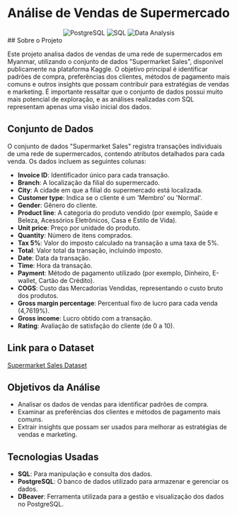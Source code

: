 # Análise de Vendas de Supermercado
<div align="center"> <img src="https://img.shields.io/badge/PostgreSQL-316192?style=for-the-badge&logo=postgresql&logoColor=white" alt="PostgreSQL"> 
  <img src="https://img.shields.io/badge/SQL-FFD700?style=for-the-badge" alt="SQL "> <img src="https://img.shields.io/badge/Data_Analysis-0078D4?style=for-the-badge" alt="Data Analysis"> </div>
## Sobre o Projeto


Este projeto analisa dados de vendas de uma rede de supermercados em Myanmar, utilizando o conjunto de dados "Supermarket Sales", disponível publicamente na plataforma Kaggle. O objetivo principal é identificar padrões de compra, preferências dos clientes, métodos de pagamento mais comuns e outros insights que possam contribuir para estratégias de vendas e marketing. É importante ressaltar que o conjunto de dados possui muito mais potencial de exploração, e as análises realizadas com SQL representam apenas uma visão inicial dos dados. 

## Conjunto de Dados

O conjunto de dados "Supermarket Sales" registra transações individuais de uma rede de supermercados, contendo atributos detalhados para cada venda. Os dados incluem as seguintes colunas:

- **Invoice ID**: Identificador único para cada transação.
- **Branch**: A localização da filial do supermercado.
- **City**: A cidade em que a filial do supermercado está localizada.
- **Customer type**: Indica se o cliente é um 'Membro' ou 'Normal'.
- **Gender**: Gênero do cliente.
- **Product line**: A categoria do produto vendido (por exemplo, Saúde e Beleza, Acessórios Eletrônicos, Casa e Estilo de Vida).
- **Unit price**: Preço por unidade do produto.
- **Quantity**: Número de itens comprados.
- **Tax 5%**: Valor do imposto calculado na transação a uma taxa de 5%.
- **Total**: Valor total da transação, incluindo imposto.
- **Date**: Data da transação.
- **Time**: Hora da transação.
- **Payment**: Método de pagamento utilizado (por exemplo, Dinheiro, E-wallet, Cartão de Crédito).
- **COGS**: Custo das Mercadorias Vendidas, representando o custo bruto dos produtos.
- **Gross margin percentage**: Percentual fixo de lucro para cada venda (4,7619%).
- **Gross income**: Lucro obtido com a transação.
- **Rating**: Avaliação de satisfação do cliente (de 0 a 10).

## Link para o Dataset

[Supermarket Sales Dataset](https://www.kaggle.com/datasets/faresashraf1001/supermarket-sales)

## Objetivos da Análise

- Analisar os dados de vendas para identificar padrões de compra.
- Examinar as preferências dos clientes e métodos de pagamento mais comuns.
- Extrair insights que possam ser usados para melhorar as estratégias de vendas e marketing.


## Tecnologias Usadas
- **SQL**: Para manipulação e consulta dos dados.
- **PostgreSQL**: O banco de dados utilizado para armazenar e gerenciar os dados.
- **DBeaver**: Ferramenta utilizada para a gestão e visualização dos dados no PostgreSQL.


